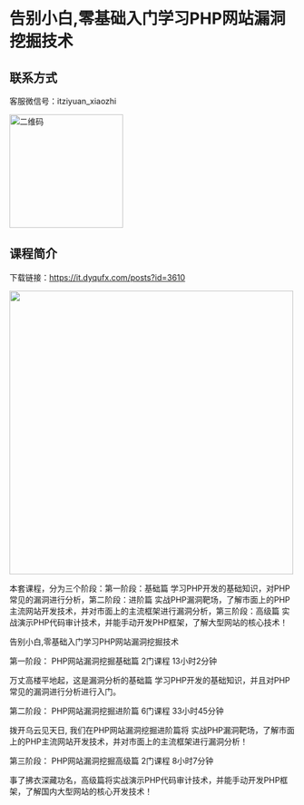 # 告别小白,零基础入门学习PHP网站漏洞挖掘技术

## 联系方式

客服微信号：itziyuan_xiaozhi

<img src="https://ziyuanyun.oss-cn-guangzhou.aliyuncs.com/common/20240614073449/666b82192834a.jpg" width="200" height="200" alt="二维码">

## 课程简介

下载链接：https://it.dyqufx.com/posts?id=3610

<img src="https://ziyuanyun.oss-cn-guangzhou.aliyuncs.com/yun/20240515185237/664493f54152a.jpg" width="500" alt="">

  本套课程，分为三个阶段：第一阶段：基础篇 学习PHP开发的基础知识，对PHP常见的漏洞进行分析，第二阶段：进阶篇 实战PHP漏洞靶场，了解市面上的PHP主流网站开发技术，并对市面上的主流框架进行漏洞分析，第三阶段：高级篇 实战演示PHP代码审计技术，并能手动开发PHP框架，了解大型网站的核心技术！

 告别小白,零基础入门学习PHP网站漏洞挖掘技术



 第一阶段： PHP网站漏洞挖掘基础篇 2门课程 13小时2分钟

 万丈高楼平地起，这是漏洞分析的基础篇 学习PHP开发的基础知识，并且对PHP常见的漏洞进行分析进行入门。

 第二阶段： PHP网站漏洞挖掘进阶篇 6门课程 33小时45分钟

 拨开乌云见天日, 我们在PHP网站漏洞挖掘进阶篇将 实战PHP漏洞靶场，了解市面上的PHP主流网站开发技术，并对市面上的主流框架进行漏洞分析！

 第三阶段： PHP网站漏洞挖掘高级篇 2门课程 8小时7分钟

 事了拂衣深藏功名，高级篇将实战演示PHP代码审计技术，并能手动开发PHP框架，了解国内大型网站的核心开发技术！

  